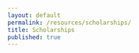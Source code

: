 ```yaml
---
layout: default
permalink: /resources/scholarships/
title: Scholarships
published: true
---
```


<script>
    async function getData(){
        let response = await fetch(`https://cors.discretemath.ca/https://resources.discretemath.ca/api/resources/resources_pages/`)
        let data = await response.json()
        let resource_content = document.querySelector(".resource-content")
        let page_index = 0

        let header = `
            <div class="resource_page_header">
                <h1>`+data[page_index].title+`</h1>
                <p>`+data[page_index].description+`</p>
            </div>
            `
        resource_content.innerHTML += header
        
        for (let i = 0; i < data[page_index].resource_page_sections.length; i++) {
            
            let h1 = `<a href="`+data[page_index].resource_page_sections[i].url+`">`+data[page_index].resource_page_sections[i].title+`</a>`

            let resource_page_section = `
            <hr>    
            <div class="resource_page_section">
                <h3>`+(data[page_index].resource_page_sections[i].url && data[page_index].resource_page_sections[i].url.length > 1 ? h1 : data[page_index].resource_page_sections[i].title) +`</h3>
                <p>`+data[page_index].resource_page_sections[i].description+`</p>
            </div>
            `
            resource_content.innerHTML += resource_page_section

             for (let j = 0; j < data[page_index].resource_page_sections[i].resources.length; j++) {
                 
                let this_resource = data[page_index].resource_page_sections[i].resources[j]

                let h5 = `<a href="`+this_resource.url+`">`+this_resource.title+`</a>`
                let description = `<p>`+this_resource.description+`</p>`

                let resource = `
                <li class="resource">
                    <span>`+(this_resource.url !== null ? h5 : this_resource) +`</span>
                    `+ (this_resource.description.length > 1 ? description : '')+`
                </li>
                `

                 resource_content.innerHTML += resource
             }
        }
        
    }

    getData()
</script>
<div class='content-wrap'>
    <div class='resource-content'></div>
</div>
